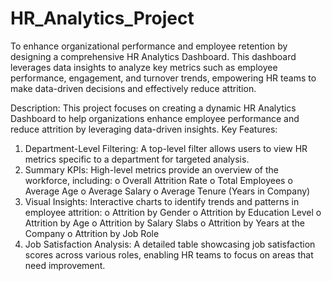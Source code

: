 # HR_Analytics_Project
To enhance organizational performance and employee retention by designing a comprehensive HR Analytics Dashboard. This dashboard leverages data insights to analyze key metrics such as employee performance, engagement, and turnover trends, empowering HR teams to make data-driven decisions and effectively reduce attrition.

Description:
This project focuses on creating a dynamic HR Analytics Dashboard to help organizations enhance employee performance and reduce attrition by leveraging data-driven insights.
Key Features:
1. Department-Level Filtering:
A top-level filter allows users to view HR metrics specific to a department for targeted analysis.
2. Summary KPIs:
High-level metrics provide an overview of the workforce, including:
  o	Overall Attrition Rate
  o	Total Employees
  o	Average Age
  o	Average Salary
  o	Average Tenure (Years in Company)
3. Visual Insights:
Interactive charts to identify trends and patterns in employee attrition:
  o	Attrition by Gender
  o	Attrition by Education Level
  o	Attrition by Age
  o	Attrition by Salary Slabs
  o	Attrition by Years at the Company
  o	Attrition by Job Role
4. Job Satisfaction Analysis:
A detailed table showcasing job satisfaction scores across various roles, enabling HR teams to focus on areas that need improvement.

